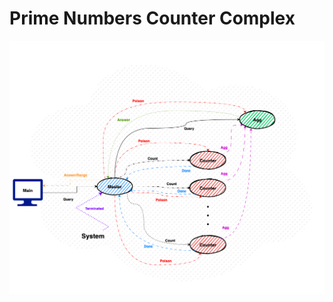 # Prime Numbers Counter Complex

![](../../../../../../assets/primes/PrimeCounterComplex.drawio.png)
